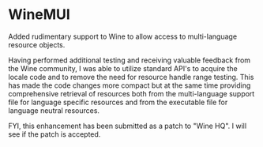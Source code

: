 # WineMUI
Added rudimentary support to Wine to allow access to multi-language resource objects.

Having performed additional testing and receiving valuable feedback from the Wine community, I was able to utilize standard API's to acquire the locale code and to remove the need for resource handle range testing.  This has made the code changes more compact but at the same time providing comprehensive retrieval of resources both from the multi-language support file for language specific resources and from the executable file for language neutral resources.

FYI, this enhancement has been submitted as a patch to "Wine HQ".  I will see if the patch is accepted.
